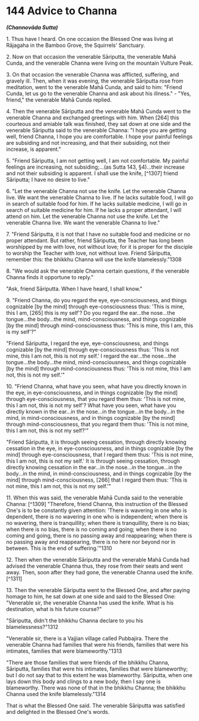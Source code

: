 # 144 Advice to Channa
***(Channovāda Sutta)***

1\. Thus have I heard. On one occasion the Blessed One was living at Rājagaha in the Bamboo Grove, the Squirrels' Sanctuary.

2\. Now on that occasion the venerable Sāriputta, the venerable Mahā Cunda, and the venerable Channa were living on the mountain Vulture Peak.

3\. On that occasion the venerable Channa was afflicted, suffering, and gravely ill. Then, when it was evening, the venerable Sāriputta rose from meditation, went to the venerable Mahā Cunda, and said to him: "Friend Cunda, let us go to the venerable Channa and ask about his illness." - "Yes, friend," the venerable Mahā Cunda replied.

4\. Then the venerable Sāriputta and the venerable Mahā Cunda went to the venerable Channa and exchanged greetings with him. When [264] this courteous and amiable talk was finished, they sat down at one side and the venerable Sāriputta said to the venerable Channa: "I hope you are getting well, friend Channa, I hope you are comfortable. I hope your painful feelings are subsiding and not increasing, and that their subsiding, not their increase, is apparent."

5\. "Friend Sāriputta, I am not getting well, I am not comfortable. My painful feelings are increasing, not subsiding;...(as Sutta 143, §4)...their increase and not their subsiding is apparent. I shall use the knife, [^1307] friend Sāriputta; I have no desire to live."

6\. "Let the venerable Channa not use the knife. Let the venerable Channa live. We want the venerable Channa to live. If he lacks suitable food, I will go in search of suitable food for him. If he lacks suitable medicine, I will go in search of suitable medicine for him. If he lacks a proper attendant, I will attend on him. Let the venerable Channa not use the knife. Let the venerable Channa live. We want the venerable Channa to live."

7\. "Friend Sāriputta, it is not that I have no suitable food and medicine or no proper attendant. But rather, friend Sāriputta, the Teacher has long been worshipped by me with love, not without love; for it is proper for the disciple to worship the Teacher with love, not without love. Friend Sāriputta, remember this: the bhikkhu Channa will use the knife blamelessly."1308

8\. "We would ask the venerable Channa certain questions, if the venerable Channa finds it opportune to reply."

"Ask, friend Sāriputta. When I have heard, I shall know."

9\. "Friend Channa, do you regard the eye, eye-consciousness, and things cognizable [by the mind] through eye-consciousness thus: 'This is mine, this I am, [265] this is my self'? Do you regard the ear...the nose...the tongue...the body...the mind, mind-consciousness, and things cognizable [by the mind] through mind-consciousness thus: 'This is mine, this I am, this is my self'?"

"Friend Sāriputta, I regard the eye, eye-consciousness, and things cognizable [by the mind] through eye-consciousness thus: 'This is not mine, this I am not, this is not my self.' I regard the ear...the nose...the tongue...the body...the mind, mind-consciousness, and things cognizable [by the mind] through mind-consciousness thus: 'This is not mine, this I am not, this is not my self.'"

10\. "Friend Channa, what have you seen, what have you directly known in the eye, in eye-consciousness, and in things cognizable [by the mind] through eye-consciousness, that you regard them thus: 'This is not mine, this I am not, this is not my self'? What have you seen, what have you directly known in the ear...in the nose...in the tongue...in the body...in the mind, in mind-consciousness, and in things cognizable [by the mind] through mind-consciousness, that you regard them thus: 'This is not mine, this I am not, this is not my self?'"

"Friend Sāriputta, it is through seeing cessation, through directly knowing cessation in the eye, in eye-consciousness, and in things cognizable [by the mind] through eye-consciousness, that I regard them thus: 'This is not mine, this I am not, this is not my self.' It is through seeing cessation, through directly knowing cessation in the ear...in the nose...in the tongue...in the body...in the mind, in mind-consciousness, and in things cognizable [by the mind] through mind-consciousness, [266]
that I regard them thus: 'This is not mine, this I am not, this is not my self.'"

11\. When this was said, the venerable Mahā Cunda said to the venerable Channa: [^1309] "Therefore, friend Channa, this instruction of the Blessed One's is to be constantly given attention: 'There is wavering in one who is dependent, there is no wavering in one who is independent; when there is no wavering, there is tranquillity; when there is tranquillity, there is no bias; when there is no bias, there is no coming and going; when there is no coming and going, there is no passing away and reappearing; when there is no passing away and reappearing, there is no here nor beyond nor in between. This is the end of suffering.'"1310

12\. Then when the venerable Sāriputta and the venerable Mahā Cunda had advised the venerable Channa thus, they rose from their seats and went away. Then, soon after they had gone, the venerable Channa used the knife. [^1311]

13\. Then the venerable Sāriputta went to the Blessed One, and after paying homage to him, he sat down at one side and said to the Blessed One: "Venerable sir, the venerable Channa has used the knife. What is his destination, what is his future course?"

"Sāriputta, didn't the bhikkhu Channa declare to you his blamelessness?"1312

"Venerable sir, there is a Vajjian village called Pubbajira. There the venerable Channa had families that were his friends, families that were his intimates, families that were blameworthy."1313

"There are those families that were friends of the bhikkhu Channa, Sāriputta, families that were his intimates, families that were blameworthy; but I do not say that to this extent he was blameworthy. Sāriputta, when one lays down this body and clings to a new body, then I say one is blameworthy. There was none of that in the bhikkhu Channa; the bhikkhu Channa used the knife blamelessly."1314

That is what the Blessed One said. The venerable Sāriputta was satisfied and delighted in the Blessed One's words.